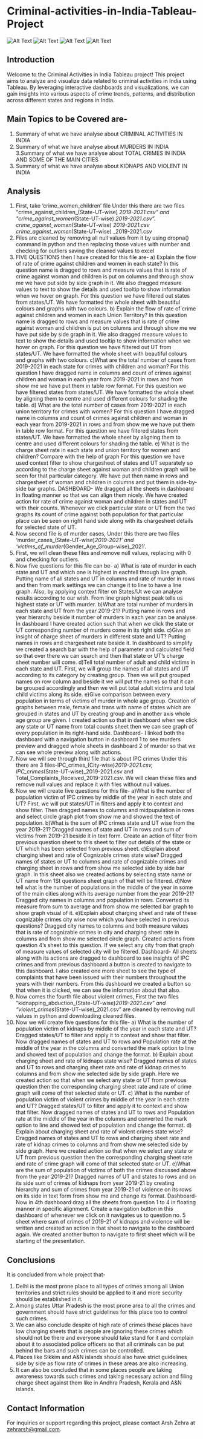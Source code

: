 # Criminal-activities-in-India-Tableau-Project
![Alt Text](CrimesInIndia.png)
![Alt Text](MurdersInIndia.png)
![Alt Text](IPCCrimesInIndia.png)
![Alt Text](KidnapsInIndia.png)


## Introduction
Welcome to the Criminal Activities in India Tableau project! This project aims to analyze and visualize data related to criminal activities in India using Tableau. By leveraging interactive dashboards and visualizations, we can gain insights into various aspects of crime trends, patterns, and distribution across different states and regions in India.
## Main Topics to be Covered  are-
1. Summary of  what we have analyse about CRIMINAL ACTIVITIES IN INDIA 
2. Summary of what we have analyse about MURDERS IN INDIA
3.Summary of what we have analyse about TOTAL CRIMES IN INDIA AND SOME OF THE MAIN CITIES
4. Summary of what we have analyse about KIDNAPS AND VIOLENT IN INDIA

## Analysis
1. First, take ‘crime_women_children’ file
Under this there are two files "crime_against_children_(State-UT-wise) _2019-2021.csv" and "crime_against_women_(State-UT-wise) _2019-2021.csv”.
crime_against_women_(State-UT-wise) _2019-2021.csv 
crime_against_women_(State-UT-wise) _2019-2021.csv
2. Files are cleaned by removing all null values from it by using dropna() command in python and then replacing those values with number and checking for outliers saving the cleaned values to excel
3. FIVE QUESTIONS then I have created for this file are-
a) Explain the flow of rate of crime against children and women in each state?
In this question name is dragged to rows and measure values that is rate of crime against woman and children is put on columns and through show me we have put side by side graph in it. We also dragged measure values to text to show the details and used tooltip to show information when we hover on graph. For this question we have filtered out states from states/UT. We have formatted the whole sheet with beautiful colours and graphs with two colours.
b) Explain the flow of rate of crime against children and women in each Union Territory?
In this question name is dragged to rows and measure values that is rate of crime against woman and children is put on columns and through show me we have put side by side graph in it. We also dragged measure values to text to show the details and used tooltip to show information when we hover on graph. For this question we have filtered out UT from states/UT. We have formatted the whole sheet with beautiful colours and graphs with two colours.
c)What are the total number of cases from 2019-2021 in each state for crimes with children and woman?
For this question I have dragged name in   columns and count of crimes against children and woman in each year from 2019-2021 in rows and from show me we have put them in table row format. For this question we have filtered states from states/UT. We have formatted the whole sheet by aligning them to centre and used different colours for shading the table.
d) What are the total number of cases from 2019-2021 in each union territory for crimes with women?
For this question I have dragged name in   columns and count of crimes against children and woman in each year from 2019-2021 in rows and from show me we have put them in table row format. For this question we have filtered states from states/UT. We have formatted the whole sheet by aligning them to centre and used different colours for shading the table.
e) What is the charge sheet rate in each state and union territory for women and children? Compare with the help of graph
For this question we have used context filter to show chargesheet of states and UT separately so according to the charge sheet against woman and children graph will be seen for that particular category. We have put then name in rows and chargesheet of woman and children in columns and put them in side-by-side bar graphs. 
DASHBOARD- We dragged all the sheets in dashboard in floating manner so that we can align them nicely. We have created action for rate of crime against woman and children in states and UT with their counts. Whenever we click particular state or UT from the two graphs its count of crime against both population for that particular place can be seen on right hand side along with its chargesheet details for selected state of UT.
4. Now second file is of murder cases,
Under this there are two files ‘murder_cases_(State-UT-wise)_2019-2021’ and ‘victims_of_murder_(Gender_Age_Group-wise)_2021’.
5. First, we will clean these files and remove null values, replacing with 0 and checking for outliers.
6. Now five questions for this file can be-
a) What is rate of murder in each state and UT and which one is highest in eachtell through line graph.
Putting name of all states and UT in columns and rate of murder in rows and then from mark settings we can change it to line to have a line graph. Also, by applying context filter on States/Ut we can analyse results according to our wish. From line graph highest peak tells us highest state or UT with murder.
 b)What are total number of murders in each state and UT from the year 2019-21?
Putting name in rows and year hierarchy beside it number of murders in each year can be analyse. In dashboard I have created action such that when we click the state or UT corresponding number of murders come in its right side.
c)Give an insight of charge sheet of murders in different state and UT?
Putting names in rows and chargesheet rate beside it. In dashboard to simplify we created a search bar with the help of parameter and calculated field so that over there we can search and then that state or UT’s charge sheet number will come.
d)Tell total number of adult and child victims in each state and UT.
First, we will group the names of all states and UT according to its category by creating group. Then we will put grouped names on row column and beside it we will put the names so that it can be grouped accordingly and then we will put total adult victims and total child victims along its side.
e)Give comparison between every population in terms of victims of murder in whole age group.
Creation of graphs between male, female and trans with name of states which are grouped in states and UT by creating group and in another axis whole age group are given. I created action so that in dashboard when we click any state or UT name from total counts sheet then we can see graph of every population in its right-hand side.
Dashboard- I linked both the dashboard with a navigation button in dashboard 1 to see murders preview and dragged whole sheets in dashboard 2 of murder so that we can see whole preview along with actions.
7. Now we will see through third file that is about IPC crimes
Under this there are 3 files-IPC_crimes_(City-wise)_2019-2021.csv, IPC_crimes_(State-UT-wise)_2019-2021.csv and Total_Complaints_Received_2019-2021.csv.
We will clean these files and remove null values and replace it with files without null values.
8. Now we will create five questions for this file-
a)What is the number of population victim of IPC crimes by middle of the year in each state and UT?
First, we will put states/UT in filters and apply it to context and show filter. Then dragged names to columns and midpupulation in rows and select circle graph plot from show me and showed the text of population.
b)What is the sum of IPC crimes state and UT wise from the year 2019-21?
Dragged names of state and UT in rows and sum of victims from 2019-21 beside it in text form. Create an action of filter from previous question sheet to this sheet to filter out details of the state or UT which has been selected from previous sheet.
c)Explain about charging sheet and rate of Cognizable crimes state wise?
Dragged names of states or UT to columns and rate of cognizable crimes and charging sheet in rows and from show me selected side by side bar graph. In this sheet also we created actions by selecting state name or UT name from 1St questions sheet graph of that will be filtered.
d)Now tell what is the number of populations in the middle of the year in some of the main cities along with its average number from the year 2019-21?
Dragged city names in columns and population in rows. Converted its measure from sum to average and from show me selected bar graph to show graph visual of it.
e)Explain about charging sheet and rate of these cognizable crimes city wise now which you have selected in previous questions?
Dragged city names to columns and both measure values that is rate of cognizable crimes in city and charging sheet rate in columns and from show me selected circle graph. Created actions from question 4’s sheet to this question. If we select any city from that graph of measure values of selected city will be filtered.
Dashboard- All sheets along with its actions are dragged to dashboard to see insights of IPC crimes and from previous dashboard a button is created to navigate to this dashboard. I also created one more sheet to see the type of complaints that have been issued with their numbers throughout the years with their numbers. From this dashboard we created a button so that when it is clicked, we can see the information about that also.
9.  Now comes the fourth file about violent crimes,
First the two files “kidnapping_abduction_(State-UT-wise)_2019-2021.csv” and “violent_crimes_(State-UT-wise)_2021.csv” are cleaned by removing null values in python and downloading cleaned files.
10. Now we will create five questions for this file-
a) What is the number of population victim of kidnaps by middle of the year in each state and UT?
Dragged states/UT to filter and apply it to context and show that filter. Now dragged names of states and UT to rows and Population rate at the middle of the year in the columns and converted the mark option to line and showed text of population and change the format.
b) Explain about charging sheet and rate of kidnaps state wise?
Dragged names of states and UT to rows and charging sheet rate and rate of kidnap crimes to columns and from show me selected side by side graph. Here we created action so that when we select any state or UT from previous question then the corresponding charging sheet rate and rate of crime graph will come of that selected state or UT.
c) What is the number of population victim of violent crimes by middle of the year in each state and UT?
Dragged states/UT to filter and apply it to context and show that filter. Now dragged names of states and UT to rows and Population rate at the middle of the year in the columns and converted the mark option to line and showed text of population and change the format.
d) Explain about charging sheet and rate of violent crimes state wise?
Dragged names of states and UT to rows and charging sheet rate and rate of kidnap crimes to columns and from show me selected side by side graph. Here we created action so that when we select any state or UT from previous question then the corresponding charging sheet rate and rate of crime graph will come of that selected state or UT.
e)What are the sum of population of victims of both the crimes discussed above from the year 2019-21?
Dragged names of UT and states to rows and on its side sum of crimes of kidnaps from year 2019-21 by creating hierarchy and sum of crimes from year 2019-21 of violence on its rows on its side in text form from show me and change its format.
Dashboard- Now in 4th dashboard drag all the sheets from question 1 to 4 in floating manner in specific alignment. Create a navigation button in this dashboard of whenever we click on it navigates us to question no. 5 sheet where sum of crimes of 2019-21 of kidnaps and violence will be written and created an action in that sheet to navigate to the dashboard again. We created another button to navigate to first sheet which will be starting of the presentation.

## Conclusions
It is concluded from whole project that-
1. Delhi is the most prone place to all types of crimes among all Union territories and strict rules should be applied to it and more security should be established in it.
2. Among states Uttar Pradesh is the most prone area to all the crimes and government should have strict guidelines for this place too to control such crimes.
3. We can also conclude despite of high rate of crimes these places have low charging sheets that is people are ignoring these crimes which should not be there and  everyone should take stand for it and complain about it to associated police officers so that all criminals can be put behind the bars and such crimes can be controlled.
4. Places like Sikkim and A&N islands should also have strict guidelines side by side as flow rate of crimes in these areas are also increasing.
5. It can also be concluded that in some places people are taking awareness towards such crimes and taking necessary action and filing charge sheet against them like in Andhra Pradesh, Kerala and A&N islands.
## Contact Information
For inquiries or support regarding this project, please contact Arsh Zehra at zehrarsh@gmail.com.


